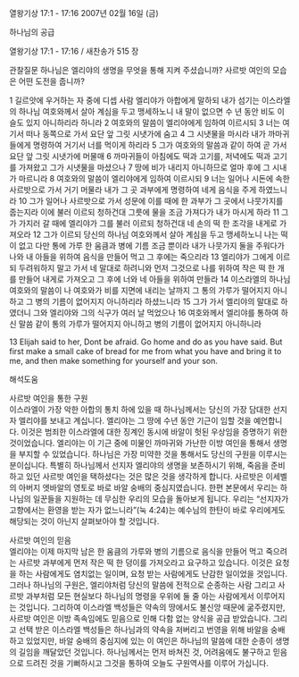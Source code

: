 열왕기상 17:1 - 17:16 
2007년 02월 16일 (금)

하나님의 공급



열왕기상 17:1 - 17:16 / 새찬송가 515 장


관찰질문
하나님은 엘리야의 생명을 무엇을 통해 지켜 주셨습니까?
사르밧 여인의 모습은 어떤 도전을 줍니까?

1 길르앗에 우거하는 자 중에 디셉 사람 엘리야가 아합에게 말하되 내가 섬기는 이스라엘의 하나님 여호와께서 살아 계심을 두고 맹세하노니 내 말이 없으면 수 년 동안 비도 이슬도 있지 아니하리라 하니라 2 여호와의 말씀이 엘리야에게 임하여 이르시되 3 너는 여기서 떠나 동쪽으로 가서 요단 앞 그릿 시냇가에 숨고 4 그 시냇물을 마시라 내가 까마귀들에게 명령하여 거기서 너를 먹이게 하리라 5 그가 여호와의 말씀과 같이 하여 곧 가서 요단 앞 그릿 시냇가에 머물매 6 까마귀들이 아침에도 떡과 고기를, 저녁에도 떡과 고기를 가져왔고 그가 시냇물을 마셨으나 7 땅에 비가 내리지 아니하므로 얼마 후에 그 시내가 마르니라 8 여호와의 말씀이 엘리야에게 임하여 이르시되 9 너는 일어나 시돈에 속한 사르밧으로 가서 거기 머물라 내가 그 곳 과부에게 명령하여 네게 음식을 주게 하였느니라 10 그가 일어나 사르밧으로 가서 성문에 이를 때에 한 과부가 그 곳에서 나뭇가지를 줍는지라 이에 불러 이르되 청하건대 그릇에 물을 조금 가져다가 내가 마시게 하라 11 그가 가지러 갈 때에 엘리야가 그를 불러 이르되 청하건대 네 손의 떡 한 조각을 내게로 가져오라 12 그가 이르되 당신의 하나님 여호와께서 살아 계심을 두고 맹세하노니 나는 떡이 없고 다만 통에 가루 한 움큼과 병에 기름 조금 뿐이라 내가 나뭇가지 둘을 주워다가 나와 내 아들을 위하여 음식을 만들어 먹고 그 후에는 죽으리라 13 엘리야가 그에게 이르되 두려워하지 말고 가서 네 말대로 하려니와 먼저 그것으로 나를 위하여 작은 떡 한 개를 만들어 내게로 가져오고 그 후에 너와 네 아들을 위하여 만들라 14 이스라엘의 하나님 여호와의 말씀이 나 여호와가 비를 지면에 내리는 날까지 그 통의 가루가 떨어지지 아니하고 그 병의 기름이 없어지지 아니하리라 하셨느니라 15 그가 가서 엘리야의 말대로 하였더니 그와 엘리야와 그의 식구가 여러 날 먹었으나 16 여호와께서 엘리야를 통하여 하신 말씀 같이 통의 가루가 떨어지지 아니하고 병의 기름이 없어지지 아니하니라  

13 Elijah said to her, Dont be afraid. Go home and do as you have said. But first make a small cake of bread for me from what you have and bring it to me, and then make something for yourself and your son.

해석도움





사르밧 여인을 통한 구원  
이스라엘이 가장 악한 아합의 통치 하에 있을 때 하나님께서는 당신의 가장 담대한 선지자 엘리야를 보내고 계십니다. 엘리야는 그 땅에 수년 동안 기근이 임할 것을 예언합니다. 이것은 범죄한 이스라엘에 대한 징계인 동시에 바알이 헛된 우상임을 증명하기 위한 것이었습니다. 엘리야는 이 기근 중에 미물인 까마귀와 가난한 이방 여인을 통해서 생명을 부지할 수 있었습니다. 하나님은 가장 미약한 것을 통해서도 당신의 구원을 이루시는 분이십니다. 특별히 하나님께서 선지자 엘리야의 생명을 보존하시기 위해, 죽음을 준비하고 있던 사르밧 여인을 택하셨다는 것은 많은 것을 생각하게 합니다. 사르밧은 이세벨의 아버지 엣바알의 영토로 바로 바알 숭배의 중심지였습니다. 한편 본문에서 우리는 하나님의 일꾼들을 지원하는 데 무심한 우리의 모습을 돌아보게 됩니다. 우리는 “선지자가 고향에서는 환영을 받는 자가 없느니라”(눅 4:24)는 예수님의 한탄이 바로 우리에게도 해당되는 것이 아닌지 살펴보아야 할 것입니다. 

사르밧 여인의 믿음  
엘리야는 이제 마지막 남은 한 움큼의 가루와 병의 기름으로 음식을 만들어 먹고 죽으려는 사르밧 과부에게 먼저 작은 떡 한 덩이를 가져오라고 요구하고 있습니다. 이것은 요청을 하는 사람에게도 염치없는 일이며, 요청 받는 사람에게도 난감한 일이었을 것입니다. 그러나 하나님의 구원은, 엘리야처럼 당신의 말씀에 전적으로 순종하는 사람 그리고 사르밧 과부처럼 모든 현실보다 하나님의 명령을 우위에 둘 줄 아는 사람에게서 이루어지는 것입니다. 그리하여 이스라엘 백성들은 약속의 땅에서도 불신앙 때문에 굶주렸지만, 사르밧 여인은 이방 족속임에도 믿음으로 인해 다함 없는 양식을 공급 받았습니다. 그리고 선택 받은 이스라엘 백성들은 하나님과의 약속을 저버리고 번영을 위해 바알을 숭배하고 있었지만, 바알 숭배의 중심지에 있는 이 여인은 하나님의 말씀에 대한 순종이 생명의 길임을 깨달았던 것입니다. 하나님께서는 먼저 바쳐진 것, 어려움에도 불구하고 믿음으로 드려진 것을 기뻐하시고 그것을 통하여 오늘도 구원역사를 이루어 가십니다.